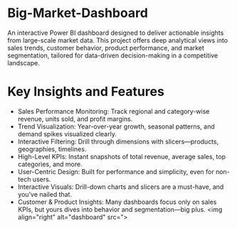 # Big-Market-Dashboard
An interactive Power BI dashboard designed to deliver actionable insights from large-scale market data. This project offers deep analytical views into sales trends, customer behavior, product performance, and market segmentation, tailored for data-driven decision-making in a competitive landscape.
# Key Insights and Features
- Sales Performance Monitoring: Track regional and category-wise revenue, units sold, and profit margins.
- Trend Visualization: Year-over-year growth, seasonal patterns, and demand spikes visualized clearly.
- Interactive Filtering: Drill through dimensions with slicers—products, geographies, timelines.
- High-Level KPIs: Instant snapshots of total revenue, average sales, top categories, and more.
- User-Centric Design: Built for performance and simplicity, even for non-tech users.
- Interactive Visuals: Drill-down charts and slicers are a must-have, and you’ve nailed that.
- Customer & Product Insights: Many dashboards focus only on sales KPIs, but yours dives into behavior and segmentation—big plus.
<img align="right" alt="dashboard"  src=">
